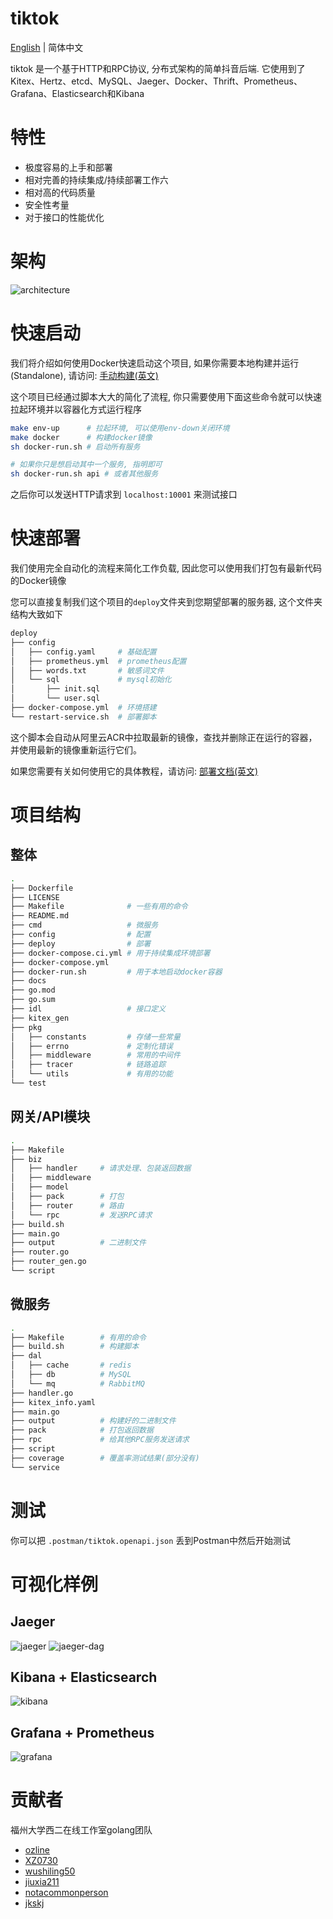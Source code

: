 # tiktok

[English](../README.md) | 简体中文

tiktok 是一个基于HTTP和RPC协议, 分布式架构的简单抖音后端. 它使用到了 Kitex、Hertz、etcd、MySQL、Jaeger、Docker、Thrift、Prometheus、Grafana、Elasticsearch和Kibana

# 特性

- 极度容易的上手和部署
- 相对完善的持续集成/持续部署工作六
- 相对高的代码质量
- 安全性考量
- 对于接口的性能优化

# 架构

![architecture](../docs/img/architecture.png)

# 快速启动

我们将介绍如何使用Docker快速启动这个项目, 如果你需要本地构建并运行(Standalone), 请访问: [手动构建(英文)](./start-by-local.md)

这个项目已经通过脚本大大的简化了流程, 你只需要使用下面这些命令就可以快速拉起环境并以容器化方式运行程序

```bash
make env-up      # 拉起环境, 可以使用env-down关闭环境
make docker      # 构建docker镜像
sh docker-run.sh # 启动所有服务

# 如果你只是想启动其中一个服务, 指明即可
sh docker-run.sh api # 或者其他服务
```

之后你可以发送HTTP请求到 `localhost:10001` 来测试接口

# 快速部署

我们使用完全自动化的流程来简化工作负载, 因此您可以使用我们打包有最新代码的Docker镜像

您可以直接复制我们这个项目的`deploy`文件夹到您期望部署的服务器, 这个文件夹结构大致如下

```bash
deploy
├── config
│   ├── config.yaml     # 基础配置
│   ├── prometheus.yml  # prometheus配置
│   ├── words.txt       # 敏感词文件
│   └── sql             # mysql初始化
│       ├── init.sql
│       └── user.sql
├── docker-compose.yml  # 环境搭建
└── restart-service.sh  # 部署脚本
```

这个脚本会自动从阿里云ACR中拉取最新的镜像，查找并删除正在运行的容器，并使用最新的镜像重新运行它们。

如果您需要有关如何使用它的具体教程，请访问: [部署文档(英文)](../deploy/README.md)

# 项目结构

## 整体
```bash
.
├── Dockerfile
├── LICENSE
├── Makefile              # 一些有用的命令
├── README.md
├── cmd                   # 微服务
├── config                # 配置
├── deploy                # 部署
├── docker-compose.ci.yml # 用于持续集成环境部署
├── docker-compose.yml
├── docker-run.sh         # 用于本地启动docker容器
├── docs
├── go.mod
├── go.sum
├── idl                   # 接口定义
├── kitex_gen
├── pkg
│   ├── constants         # 存储一些常量
│   ├── errno             # 定制化错误
│   ├── middleware        # 常用的中间件
│   ├── tracer            # 链路追踪
│   └── utils             # 有用的功能
└── test
```

## 网关/API模块

```bash
.
├── Makefile
├── biz
│   ├── handler     # 请求处理、包装返回数据
│   ├── middleware
│   ├── model
│   ├── pack        # 打包
│   ├── router      # 路由
│   └── rpc         # 发送RPC请求
├── build.sh
├── main.go
├── output          # 二进制文件
├── router.go
├── router_gen.go
└── script
```

## 微服务
```bash
.
├── Makefile        # 有用的命令
├── build.sh        # 构建脚本
├── dal
│   ├── cache       # redis
│   ├── db          # MySQL
│   └── mq          # RabbitMQ
├── handler.go
├── kitex_info.yaml
├── main.go
├── output          # 构建好的二进制文件
├── pack            # 打包返回数据
├── rpc             # 给其他RPC服务发送请求
├── script
├── coverage        # 覆盖率测试结果(部分没有)
└── service
```


# 测试

你可以把 `.postman/tiktok.openapi.json` 丢到Postman中然后开始测试

# 可视化样例

## Jaeger

![jaeger](./img/jaeger.png)
![jaeger-dag](./img/jaeger-dag.png)

## Kibana + Elasticsearch
![kibana](./img/kibana.png)

## Grafana + Prometheus
![grafana](./img/grafana.png)


# 贡献者

福州大学西二在线工作室golang团队

- [ozline](https://github.com/ozline)
- [XZ0730](https://github.com/XZ0730)
- [wushiling50](https://github.com/wushiling50)
- [jiuxia211](https://github.com/jiuxia211)
- [notacommonperson](https://github.com/notacommonperson)
- [jkskj](https://github.com/jkskj)